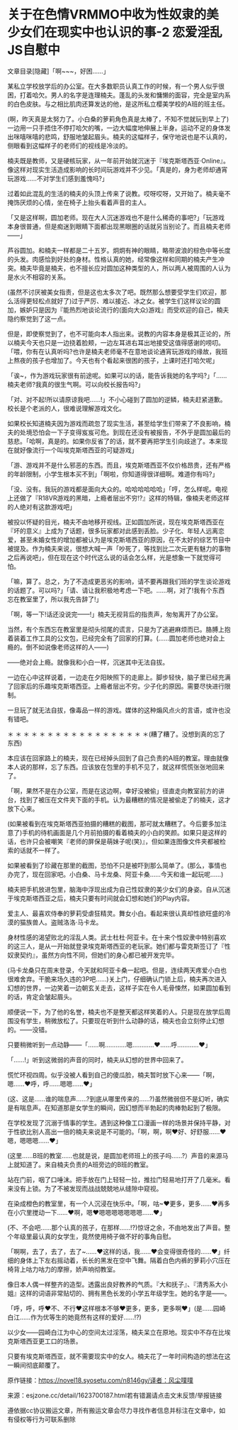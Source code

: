 # 关于在色情VRMMO中收为性奴隶的美少女们在现实中也认识的事-2 恋爱淫乱JS自慰中

文章目录[隐藏]「啊~~~，好困……」

某私立学校放学后的办公室。在大多数职员认真工作的时候，有一个男人似乎很困，打着哈欠。男人的名字是连理楠夫。蓬乱的头发和慵懒的面容，完全是室内系的白色皮肤。与之相比肌肉还算发达的他，是这所私立樱美学校的A班的班主任。

(啊，昨天真是太努力了。小白桑的萝莉角色真是太棒了，不知不觉就玩到早上了)一边用一只手捂住不停打哈欠的嘴，一边大幅度地伸展上半身。运动不足的身体发出咪嘻咪嘻的悲鸣，舒服地皱起眉头。楠夫的这幅样子，保守地说也是不认真的，侧眼看到这幅样子的老师们的视线是冷淡的。

楠夫既是教师，又是硬核玩家，从一年前开始就沉迷于『埃克斯塔西亚·Online』。像这样对现实生活造成影响的长时间玩游戏并不少见。「真是的，身为老师却通宵玩游戏……不对学生们感到羞愧吗?」

过着如此混乱的生活的楠夫的头顶上传来了说教。哎呀哎呀，又开始了。楠夫毫不掩饰厌烦的心情，坐在椅子上抬头看着声音的主人。

「又是这样啊，圆加老师。现在大人沉迷游戏也不是什么稀奇的事吧?」「玩游戏本身很普通，但是痴迷到眼睛下面都出现黑眼圈的话就另当别论了。而且楠夫老师——」

芦谷圆加。和楠夫一样都是二十五岁。炯炯有神的眼睛，略带波浪的棕色中等长度的头发。肉感恰到好处的身材。性格认真的她，经常像这样和同期的楠夫产生冲突。楠夫毕竟是楠夫，也不擅长应对圆加这种类型的人，所以两人被周围的人认为是水火不相容的关系。

(虽然不讨厌被美女指责，但是这也太多次了吧。既然那么想要受学生们欢迎，那么活得更轻松点就好了)过于严厉、难以接近、冰之女。被学生们这样议论的圆加，嫉妒只是因为『能热烈地谈论流行的(面向大众)游戏』而受欢迎的自己，楠夫隐约察觉到了这一点。

但是，即使察觉到了，也不可能向本人指出来。说教的内容本身是极其正论的，所以楠夫今天也只是一边挠着脸颊，一边左耳进右耳出地接受这值得感谢的唠叨。「喂，你有在认真听吗?也许是楠夫老师毫不在意地谈论通宵玩游戏的缘故，我班上熬夜的孩子也增加了。今天也有个看起来很困的孩子，上课时还打哈欠呢」

「诶~，作为游戏玩家很有前途呢。如果可以的话，能告诉我她的名字吗?」「……楠夫老师?我真的很生气啊。可以向校长报告吗?」

「对、对不起!所以请原谅我吧……!」不小心碰到了圆加的逆鳞，楠夫赶紧道歉。校长是个老派的人，很难说理解游戏文化。

如果校长知道楠夫因为游戏而疏忽了现实生活，甚至给学生们带来了不良影响，楠夫的处境恐怕会一下子变得岌岌可危。到现在还没有被报告，不外乎是圆加最后的慈悲。「哈啊，真是的。如果你反省了的话，就不要再把学生引向歧途了。本来现在就好像流行一个叫埃克斯塔西亚的可疑游戏」

「游、游戏并不是什么邪恶的东西。而且，埃克斯塔西亚不仅价格昂贵，还有严格的年龄限制，小学生根本买不到」「啊啦，你知道得很详细啊。难道你有吗?」

「没、没有。我玩的游戏都是面向大众的。哈哈哈哈哈哈」「哼，怎么样呢。电视上还做了『R18VR游戏的黑暗，上瘾者层出不穷!?』这样的特辑，像楠夫老师这样的人绝对有这款游戏吧」

被投以怀疑的目光，楠夫不由地移开视线。正如圆加所说，现在埃克斯塔西亚在『坏的意义』上成为了话题，很多玩家都对此感到丢脸。少子化、年轻人远离恋爱，甚至未婚女性的增加都被认为是埃克斯塔西亚的原因，在不太好的综艺节目中被提及。作为楠夫来说，很想大喊一声「吵死了，等找到比二次元更有魅力的事物之后再说吧」，但在现在这个时代这么说的话会怎么样，光是想象一下就觉得可怕。

「嘛，算了。总之，为了不造成更恶劣的影响，请不要再跟我们班的学生谈论游戏的话题了。可以吗?」「请、请让我积极地考虑一下吧。……啊，对了!我有个东西忘在教室里了，所以我先告辞了!」

「啊，等一下!话还没说完——!」楠夫无视背后的指责声，匆匆离开了办公室。

当然，有个东西忘在教室里是彻头彻尾的谎言，只是为了逃避麻烦而已。胳膊上抱着装着工作工具的公文包，已经完全有了回家的打算。(……圆加老师也绝对会上瘾的。倒不如说像老师这样的人——)

——绝对会上瘾。就像我和小白一样，沉迷其中无法自拔。

一边在心中这样说着，一边走在夕阳映照下的走廊上。脚步轻快，脑子里已经充满了回家后的乐趣埃克斯塔西亚。上瘾者层出不穷。少子化的原因。需要尽快进行限制。

一旦玩了就无法自拔，像毒品一样的游戏。媒体的这种煽风点火的言语，或许也没有错吧。

＊ ＊ ＊ ＊ ＊ ＊ ＊ ＊ ＊ ＊ ＊ ＊ ＊ ＊ ＊ ＊ ＊ ＊(糟了糟了。没想到真的忘了东西)

本应该在回家路上的楠夫，现在已经掉头回到了自己负责的A班的教室。理由就像本人说的那样，忘了东西。应该放在包里的手机不见了，就这样慌慌张张地回来了。

「啊，果然不是在办公室，而是在这边啊，幸好没被偷」径直走向教室前方的讲台，找到了被压在文件夹下面的手机。认为最糟糕的情况是被偷走了的楠夫，这才放下心来。

(如果被看到在埃克斯塔西亚拍摄的糟糕的截图，那可就太糟糕了。今后要多加注意了)手机的待机画面是几个月前拍摄的看着楠夫的小白的笑颜。如果只是这样的话，也许只会被嘲笑『老师的屏保是萌妹子呢(笑)』，但如果连图像文件夹都被检索的话就不一样了。

如果被看到了珍藏在那里的截图，恐怕不只是被吓到那么简单了。(那么，事情也办完了，现在回家吧。小白桑、马卡龙桑、阿亚卡桑……今天和谁一起玩呢……)

楠夫把手机放进包里，脑海中浮现出成为自己性奴隶的美少女们的身姿。自从沉迷于埃克斯塔西亚之后，楠夫只要有时间就会幻想和她们的Play内容。

爱主人、最喜欢侍奉的萝莉受虐狂精灵。舞女小白。看起来很认真却性欲旺盛的冷漠的猫族兽人。盗贼洛洛·马卡龙。

身材性感的渴望败北的淫乱人类。武士杜杜·阿亚卡。在十来个性奴隶中特别喜欢的这三人，是从一开始就登录埃克斯塔西亚的老玩家。她们都与雷克斯签订了『性奴隶契约』，虽然方向性不同，但她们的身心都已被开发完毕。

(马卡龙桑只在周末登录，今天就和阿亚卡桑一起吧。但是，连续两天疼爱小白也很难舍弃。干脆来场久违的3P吧……)关上门，仔细确认门锁上后，楠夫再次进入幻想的世界，一边笑着一边朝玄关走去，这样子实在令人毛骨悚然，如果圆加看到的话，肯定会皱起眉头。

顺便说一下，为了他的名誉，楠夫也不是整天都这样笑着的人。只是现在放学后周围没有学生，稍微放松了。只要现在听到什么动静的话，楠夫也会立刻停止幻想的。——没错。

只要稍微听到一点动静——「……啊…………嗯…………♥……呼…………♥」

「……!」听到这微弱的声音的同时，楠夫从幻想的世界中回来了。

慌忙环视四周。似乎没被人看到自己的傻瓜脸，楠夫暂时放下心来——「啊，嗯……♥呼，呼……嗯嗯……♥」

(这、这是……谁的喘息声……?到底从哪里传来的……?)虽然微弱但不是幻听，确实是有喘息声。在知道那是女学生的瞬间，因幻想而半勃起的肉棒勃起到了极限。

在学校发现了沉溺于情事的学生。遇到这种像工口漫画一样的场景并保持平静，对于性欲比别人高出一倍的楠夫来说是不可能的。「啊，啊，啊♥好、好舒服……♥嗯，嗯嗯嗯……♥」

(这里……B班的教室……也就是说，是圆加老师班上的孩子吗……?）声音的来源马上就知道了。来自楠夫负责的A班旁边的B班的教室。

站在门前，咽了口唾沫。把手放在门上轻轻一拉，推拉门轻易地打开了几毫米。看来没有上锁。为了不被发现而战战兢兢地从缝隙中窥视。

在染成橙色的教室里，有一个人沉浸在快乐中。「啊，咕~♥更多，更多……♥再多在小穴里搅动一下……♥啊，嗯♥嗯嗯嗯嗯嗯嗯嗯……♥」

(不、不会吧……那个认真的孩子，在那样……!?)惊讶之余，不由地发出了声音。整个年级里最认真的女学生，竟然使用椅子做不好的事角自慰。

「啊啊，去了，去了，去了~……♥这样的话，我……♥会变得很奇怪的……♥」纤细的身体上下左右摇动着，长长的黑发在空中飞舞。隔着白色内裤的萝莉小穴压在椅背上咕力咕力的摩擦，娇声响彻教室。

像日本人偶一样整齐的造型。透露出良好教养的气质。『大和抚子』、『清秀系大小姐』这样的词语非常贴切的、拥有黑色长发的小学五年级学生。她的名字是——。

「呼，呼，呼♥不、不行♥这样根本不够♥更多，更多，更多啊♥」(是……园崎白江……作为优等生的她竟然有这样的爱好……!?)

以少女——园崎白江为中心的空间太过淫荡，楠夫呆立在原地。现实中不存在比埃克斯塔西亚更工口的场景。

只要有埃克斯塔西亚，就不需要现实中的女人。楠夫花了一年时间构造的想法在这一瞬间彻底颠覆了。

原作链接：https://novel18.syosetu.com/n8146gy/译者：风尘噗噗

来源：esjzone.cc/detail/1623700187.html若有错漏请点击文末反馈/举报链接

遵依据cc协议搬运文章，所有搬运文章会尽力寻找作者信息并标注在文章中，如有侵权等行为可联系删除